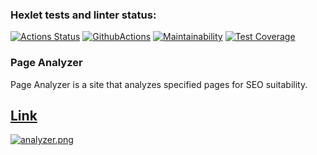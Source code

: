 ### Hexlet tests and linter status:

[![Actions Status](https://github.com/aliya202/java-project-72/actions/workflows/hexlet-check.yml/badge.svg)](https://github.com/aliya202/java-project-72/actions)
[![GithubActions](https://github.com/aliya202/java-project-72/actions/workflows/main.yml/badge.svg)](https://github.com/aliya202/java-project-72/actions)
[![Maintainability](https://api.codeclimate.com/v1/badges/0a5faef0a461502864f6/maintainability)](https://codeclimate.com/github/aliya202/java-project-72/maintainability)
[![Test Coverage](https://api.codeclimate.com/v1/badges/0a5faef0a461502864f6/test_coverage)](https://codeclimate.com/github/aliya202/java-project-72/test_coverage)

### Page Analyzer

Page Analyzer is a site that analyzes specified pages for SEO suitability.

## [Link](https://java-project-72-t4mb.onrender.com)

[![analyzer.png]()]()





